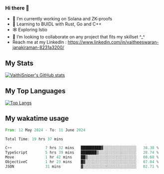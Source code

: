 ### Hi there 👋

- 🔭 I’m currently working on Solana and ZK-proofs
- 📖 Learning to BUIDL with Rust, Go and C++
- 🕸️ Exploring Istio
- 👯 I’m looking to collaborate on any project that fits my skillset ^_^
- Reach me at my LinkedIn : https://www.linkedin.com/in/vaitheeswaran-janakiraman-8231a3200/

## My Stats
[![VaithiSniper's GitHub stats](https://github-readme-stats.vercel.app/api?username=VaithiSniper&hide=stars&theme=radical)](https://github.com/anuraghazra/github-readme-stats)

## My Top Languages

[![Top Langs](https://github-readme-stats.vercel.app/api/top-langs/?username=VaithiSniper&layout=compact)](https://github.com/anuraghazra/github-readme-stats)

## My wakatime usage

<!--START_SECTION:waka-->

```rust
From: 12 May 2024 - To: 11 June 2024

Total Time: 19 hrs 37 mins

C++               7 hrs 32 mins   █████████▓░░░░░░░░░░░░░░░   38.30 %
TypeScript        5 hrs 39 mins   ███████▒░░░░░░░░░░░░░░░░░   28.74 %
Move              1 hr 42 mins    ██▒░░░░░░░░░░░░░░░░░░░░░░   08.68 %
ObjectiveC        1 hr 23 mins    █▓░░░░░░░░░░░░░░░░░░░░░░░   07.04 %
JSON              31 mins         ▓░░░░░░░░░░░░░░░░░░░░░░░░   02.71 %
```

<!--END_SECTION:waka-->

